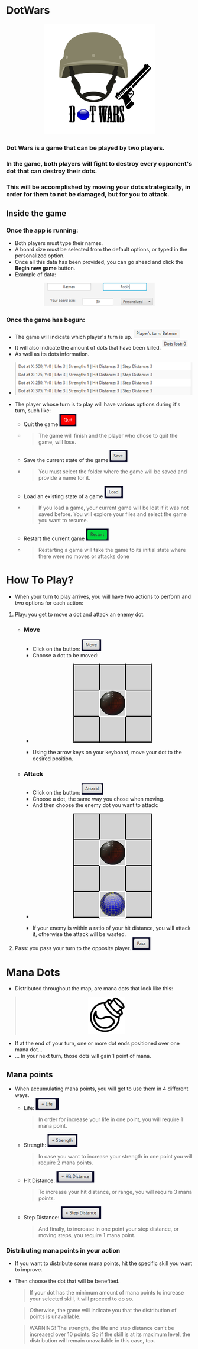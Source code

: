 # DotWars

<p align="center"> <img src="./src/main/java/ac/ucr/b66958/proyecto/images/logo.png" width="300"> </p>

### Dot Wars is a game that can be played by two players. 
### In the game, both players will fight to destroy every opponent's dot that can destroy their dots.
### This will be accomplished by moving your dots strategically, in order for them to not be damaged, but for you to attack.

## Inside the game

### Once the app is running:

- Both players must type their names.
- A board size must be selected from the default options, or typed in the personalized option.
- Once all this data has been provided, you can go ahead and click the **Begin new game** button.
- Example of data:
<p align="center"> <img src="./src/main/java/ac/ucr/b66958/proyecto/images/data.png" width="300"> </p>

### Once the game has begun:

- The game will indicate which player's turn is up. ![alt text](./src/main/java/ac/ucr/b66958/proyecto/images/turn.png "ShowTurn")
- It will also indicate the amount of dots that have been killed. ![alt text](./src/main/java/ac/ucr/b66958/proyecto/images/dotslost.png "dotsLost")
- As well as its dots information. 
- <p align="center"> <img src="./src/main/java/ac/ucr/b66958/proyecto/images/dots.png"> </p>
- The player whose turn is to play will have various options during it's turn, such like:
    - Quit the game ![alt text](./src/main/java/ac/ucr/b66958/proyecto/images/quit.png "Quit")
    - >The game will finish and the player who chose to quit the game, will lose.
    - Save the current state of the game ![alt text](./src/main/java/ac/ucr/b66958/proyecto/images/save.png "Save")
    - >You must select the folder where the game will be saved and provide a name for it.
    - Load an existing state of a game ![alt text](./src/main/java/ac/ucr/b66958/proyecto/images/load.png "Load")
    - >If you load a game, your current game will be lost if it was not saved before.
      > You will explore your files and select the game you want to resume.
    - Restart the current game ![alt text](./src/main/java/ac/ucr/b66958/proyecto/images/restart.png "Restart")
    - >Restarting a game will take the game to its initial state where there were no moves or attacks done

# How To Play?

- When your turn to play arrives, you will have two actions to perform and two options for each action:
1. Play: you get to move a dot and attack an enemy dot.
   - ### Move
      - Click on the button:  ![alt text](./src/main/java/ac/ucr/b66958/proyecto/images/move.png "Move")
      - Choose a dot to be moved:
     - <p align="center"> <img src="./src/main/java/ac/ucr/b66958/proyecto/images/chosen.png"> </p>
      - Using the arrow keys on your keyboard, move your dot to the desired position.
   - ### Attack
      - Click on the button: ![alt text](./src/main/java/ac/ucr/b66958/proyecto/images/attack.png "Attack")
      - Choose a dot, the same way you chose when moving.
      - And then choose the enemy dot you want to attack:
     - <p align="center"> <img src="./src/main/java/ac/ucr/b66958/proyecto/images/attacked.png"> </p>
      - If your enemy is within a ratio of your hit distance, you will attack it, otherwise the attack will be wasted.
2. Pass: you pass your turn to the opposite player. ![alt text](./src/main/java/ac/ucr/b66958/proyecto/images/pass.png "Pass")

# Mana Dots
- Distributed throughout the map, are mana dots that look like this:
 > <p align="center"> <img src="./src/main/java/ac/ucr/b66958/proyecto/images/manaSquare.png" width="100"> </p>
- If at the end of your turn, one or more dot ends positioned over one mana dot...
- ... In your next turn, those dots will gain 1 point of mana.

## Mana points

- When accumulating mana points, you will get to use them in 4 different ways.
  - Life: ![alt text](./src/main/java/ac/ucr/b66958/proyecto/images/life.png "Life")
    > In order for increase your life in one point, you will require 1 mana point.
  - Strength: ![alt text](./src/main/java/ac/ucr/b66958/proyecto/images/strength.png "Strength")
    > In case you want to increase your strength in one point you will require 2 mana points.
  - Hit Distance: ![alt text](./src/main/java/ac/ucr/b66958/proyecto/images/hitdistance.png "Hit Distance")
    > To increase your hit distance, or range, you will require 3 mana points.
  - Step Distance: ![alt text](./src/main/java/ac/ucr/b66958/proyecto/images/stepdistance.png "Step Distance")
    > And finally, to increase in one point your step distance, or moving steps, you require 1 mana point.

### Distributing mana points in your action

- If you want to distribute some mana points, hit the specific skill you want to improve.
- Then choose the dot that will be benefited.
  > If your dot has the minimum amount of mana points to increase your selected skill, it will proceed to do so.

  > Otherwise, the game will indicate you that the distribution of points is unavailable.

  > WARNING! The strength, the life and step distance can't be increased over 10 points.
  > So if the skill is at its maximum level, the distribution will remain unavailable in this case, too.
